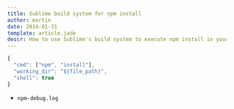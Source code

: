```yaml
---
title: Sublime build system for npm install
author: martin
date: 2014-01-31
template: article.jade
descr: How to use Sublime's build system to execute npm install in your current working directory
---
```

```js
{
  "cmd": ["npm", "install"],
  "working_dir": "${file_path}",
  "shell": true
}

```
* ```npm-debug.log```